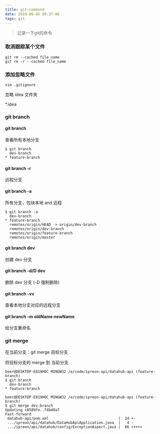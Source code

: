 ```yaml
---
title: git-commond
date: 2019-06-05 08:37:06
tags: git
---
```



> 记录一下git的命令


### 取消跟踪某个文件

```
git rm --cached file_name
git rm -r --cached file_name
```

### 添加忽略文件

```
vim .gitignore
```

忽略 idea 文件夹


*.idea 

### git branch

####  git branch

查看所有本地分支

```
$ git branch
  dev-branch
* feature-branch
```

#### git branch -r

远程分支

#### git branch -a

所有分支，包块本地  and 远程

```
$ git branch -a
  dev-branch
* feature-branch
  remotes/origin/HEAD -> origin/dev-branch
  remotes/origin/dev-branch
  remotes/origin/feature-branch
  remotes/origin/master
```

#### git branch dev 

创建  dev 分支

#### git branch -d/D dev 

删除  dev 分支 (-D 强制删除)

#### git branch -vv

查看本地分支对应的远程分支

#### git branch -m oldName newName

给分支重命名　　　　　　

### git merge

在当前分支：git merge 目标分支

将目标分支的 merge 到 当前分支

```
beer@DESKTOP-E819HOC MINGW32 /e/code/ipreon-api/datahub-api (feature-branch)
$ git branch
  dev-branch
* feature-branch

beer@DESKTOP-E819HOC MINGW32 /e/code/ipreon-api/datahub-api (feature-branch)
$ git merge dev-branch
Updating c8589fe..f4bd0a7
Fast-forward
 datahub-api/pom.xml                                |  24 +-
 .../ipreon/api/datahub/DataHubApiApplication.java  |   4 -
 .../ipreon/api/datahub/config/ExceptionAspect.java |  86 +++++
```

<!--more-->